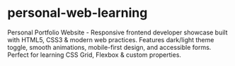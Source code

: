 # personal-web-learning
Personal Portfolio Website - Responsive frontend developer showcase built with HTML5, CSS3 &amp; modern web practices. Features dark/light theme toggle, smooth animations, mobile-first design, and accessible forms. Perfect for learning CSS Grid, Flexbox &amp; custom properties.

